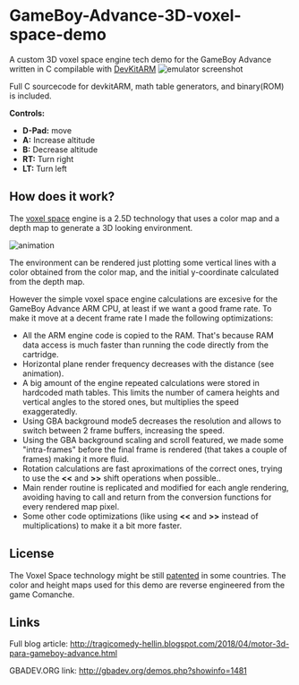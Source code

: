 # GameBoy-Advance-3D-voxel-space-demo
A custom 3D voxel space engine tech demo for the GameBoy Advance written in C compilable with [DevKitARM](https://devkitpro.org/)
![emulator screenshot](https://1.bp.blogspot.com/-SwvNjzXt0g8/WwbdIHc4OnI/AAAAAAAAAm0/NQX5AFOm5zYo5uImaia6Xj_6eIBsNr9wwCLcBGAs/s1600/v2.png)

Full C sourcecode for devkitARM, math table generators, and binary(ROM) is included.

**Controls:**

* **D-Pad:** move
* **A:** Increase altitude
* **B:** Decrease altitude
* **RT:** Turn right
* **LT:** Turn left

## How does it work?
The [voxel space](https://en.wikipedia.org/wiki/Voxel_Space) engine is a 2.5D technology that uses a color map and a depth map to generate a 3D looking environment.

![animation](https://github.com/s-macke/VoxelSpace/raw/master/images/fronttoback.gif)

The environment can be rendered just plotting some vertical lines with a color obtained from the color map, and the initial y-coordinate calculated from the depth map.

However the simple voxel space engine calculations are excesive for the GameBoy Advance ARM CPU, at least if we want a good frame rate. To make it move at a decent frame rate I made the following optimizations:

* All the ARM engine code is copied to the RAM. That's because RAM data access is much faster than running the code directly from the cartridge.
* Horizontal plane render frequency decreases with the distance (see animation).
* A big amount of the engine repeated calculations were stored in hardcoded math tables. This limits the number of camera heights and vertical angles to the stored ones, but multiplies the speed exaggeratedly.
* Using GBA background mode5 decreases the resolution and allows to switch between 2 frame buffers, increasing the speed.
* Using the GBA background scaling and scroll featured, we made some "intra-frames" before the final frame is rendered (that takes a couple of frames) making it more fluid.
* Rotation calculations are fast aproximations of the correct ones, trying to use the **<<** and **>>** shift operations when possible..
* Main render routine is replicated and modified for each angle rendering, avoiding having to call and return from the conversion functions for every rendered map pixel.
* Some other code optimizations (like using **<<** and **>>** instead of multiplications) to make it a bit more faster.

## License

The Voxel Space technology might be still [patented](https://patents.justia.com/assignee/novalogic-inc) in some countries. The color and height maps used for this demo are reverse engineered from the game Comanche.

## Links

Full blog article:
<http://tragicomedy-hellin.blogspot.com/2018/04/motor-3d-para-gameboy-advance.html>

GBADEV.ORG link: <http://gbadev.org/demos.php?showinfo=1481>
